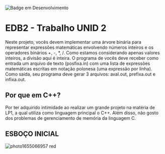 ![Badge em Desenvolvimento](http://img.shields.io/static/v1?label=STATUS&message=EM%20DESENVOLVIMENTO&color=GREEN&style=for-the-badge)
# EDB2 - Trabalho UNID 2

  Neste projeto, vocês devem implementar uma árvore binária para representar expressões matemáticas envolvendo números inteiros e os operadores binários +, -, *, /. Como estamos considerando apenas valores inteiros, a divisão aqui é inteira. O programa de vocês deve receber como entrada um arquivo de texto (posfixa.in) com uma lista de expressões matemáticas escritas em notação polonesa (uma expressão por linha). Como saída, seu programa deve gerar 3 arquivos: aval.out, prefixa.out e infixa.out.


## Por que em C++?
Por ter adquirido intimidade ao realizar um grande projeto na matéria de LP1, a qual utiliza como linguagem principal o C++. Além disso, não gosto dos problemas de gerenciamento de memória da linguagem C.

## ESBOÇO INICIAL
![photo1655066957 red](https://user-images.githubusercontent.com/30900829/173253544-cc363639-1422-4b0e-b5a9-e95f42be0c02.jpg)



